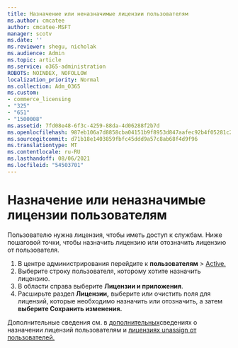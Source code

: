 ```yaml
---
title: Назначение или неназначимые лицензии пользователям
ms.author: cmcatee
author: cmcatee-MSFT
manager: scotv
ms.date: ''
ms.reviewer: shegu, nicholak
ms.audience: Admin
ms.topic: article
ms.service: o365-administration
ROBOTS: NOINDEX, NOFOLLOW
localization_priority: Normal
ms.collection: Adm_O365
ms.custom:
- commerce_licensing
- "325"
- "651"
- "1500008"
ms.assetid: 7fd08e48-6f3c-4259-88da-4d06288f2b7d
ms.openlocfilehash: 987eb106a7d8858cba04151b9f8953d847aafec92b4f05281c2bbde4edaf91e6
ms.sourcegitcommit: d71b18e1403859fbfc45ddd9a57c8ab68f4d9f96
ms.translationtype: MT
ms.contentlocale: ru-RU
ms.lasthandoff: 08/06/2021
ms.locfileid: "54503701"
---
```

# <a name="assign-or-unassign-licenses-to-users"></a>Назначение или неназначимые лицензии пользователям

Пользователю нужна лицензия, чтобы иметь доступ к службам. Ниже пошаговой точки, чтобы назначить лицензию или отозначить лицензию от пользователя.
  
1. В центре администрирования перейдите к **пользователям** \> [Active.](https://go.microsoft.com/fwlink/p/?linkid=834822)
2. Выберите строку пользователя, которому хотите назначить лицензию.
3. В области справа выберите **Лицензии и приложения**.
4. Расширьте раздел **Лицензии,** выберите или очистить поля для лицензий, которые необходимо назначить или отозначить, а затем **выберите Сохранить изменения.**

Дополнительные сведения см. в [дополнительных](/microsoft-365/admin/manage/assign-licenses-to-users)сведениях о назначении лицензий пользователям и [лицензиях unassign от пользователей.](/microsoft-365/admin/manage/remove-licenses-from-users)